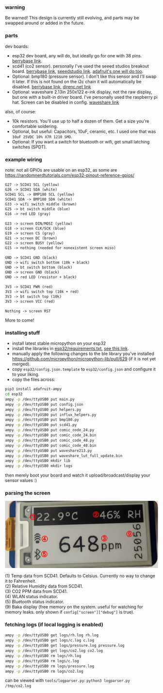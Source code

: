 ### warning

Be warned! This design is currently still evolving, and parts may be swapped around or added in the future.

### parts

dev boards:

- esp32 dev board, any will do, but ideally go for one with 38 pins. [berrybase link](https://www.berrybase.de/esp32-nodemcu-development-board).
- scd41 (co2 sensor). personally I've used the seeed studios breakout board. [berrybase link](https://www.berrybase.de/seeed-grove-co2-temperature-feuchtigkeits-sensor-scd41), [seeedstudio link](https://www.seeedstudio.com/Grove-CO2-Temperature-Humidity-Sensor-SCD41-p-5025.html). [adafruit's one will do too](https://www.adafruit.com/product/5190).
- Optional: bmp180 (pressure sensor). I don't like this sensor and I'll swap it later. If this is not found on the i2c chain it will automatically be disabled. [berrybase link](https://www.berrybase.de/bmp180-temperatur/luftdrucksensor-shield-fuer-d1-mini), [direnc.net link](https://www.direnc.net/bmp180-dijital-barometrik-sensor)
- Optional: waveshare 2.13in 250x122 e-ink display, not the raw display, but one with a built-in driver board. I've personally used the raspberry pi hat. Screen can be disabled in config. [waveshare link](https://www.waveshare.com/product/2.13inch-e-paper-hat.htm)

also, of course:

- 10k resistors. You'll use up to half a dozen of them. Get a size you're comfortable soldering.
- Optional, but useful: Capacitors, 10uF, ceramic, etc. I used one that was `10uF 25VDC 10% X7R 1210 SMD`.
- Optional: If you want a switch for bluetooth or wifi, get small latching switches (SPDT).

### example wiring

note: not all GPIOs are usable on an esp32, as some are https://randomnerdtutorials.com/esp32-pinout-reference-gpios/

```
G27 -> SCD41 SCL (yellow)
G26 -> SCD41 SDA (white)
SCD41 SCL -> BMP180 SCL (yellow)
SCD41 SDA -> BMP180 SDA (white)
G33 -> wifi switch middle (brown)
G25 -> bt switch middle (blue)
G16 -> red LED (gray)

G23 -> screen DIN/MOSI (yellow)
G18 -> screen CLK/SCK (blue)
G19 -> screen CS (gray)
G21 -> screen DC (brown)
G22 -> screen BUSY (yellow)
G15 -> nothing (needed for nonexistent screen miso)

GND -> SCD41 GND (black)
GND -> wifi switch bottom (10k + black)
GND -> bt switch bottom (black)
GND -> screen GND (black)
GND -> red LED (resistor + black)

3V3 -> SCD41 PWR (red)
3V3 -> wifi switch top (10k + red)
3V3 -> bt switch top (10k)
3V3 -> screen VCC (red)

Nothing -> screen RST
```

More to come!

### installing stuff

- install latest stable micropython on your esp32
- install the libraries in [esp32/requirements.txt](esp32/requirements.txt), [see this link](https://docs.micropython.org/en/latest/reference/packages.html).
- manually apply the following changes to the ble library you've installed https://github.com/micropython/micropython-lib/pull/629 (if it is not yet merged).
- copy `esp32/config.json.template` to `esp32/config.json` and configure it to your liking.
- copy the files across:

```bash
pip3 install adafruit-ampy
cd esp32
ampy -p /dev/ttyUSB0 put main.py
ampy -p /dev/ttyUSB0 put config.json
ampy -p /dev/ttyUSB0 put helpers.py
ampy -p /dev/ttyUSB0 put influx_helpers.py
ampy -p /dev/ttyUSB0 put bmp180.py
ampy -p /dev/ttyUSB0 put scd41.py
ampy -p /dev/ttyUSB0 put comic_code_24.py
ampy -p /dev/ttyUSB0 put comic_code_24.bin
ampy -p /dev/ttyUSB0 put comic_code_48.py
ampy -p /dev/ttyUSB0 put comic_code_48.bin
ampy -p /dev/ttyUSB0 put waveshare213.py
ampy -p /dev/ttyUSB0 put waveshare_lut_full_update.bin
ampy -p /dev/ttyUSB0 mkdir lib
ampy -p /dev/ttyUSB0 mkdir logs
```

then merely boot your board and watch it upload/broadcast/display your sensor values :)

### parsing the screen

![avenet42 screen](.repo_assets/screen_data.jpg)

(1) Temp data from SCD41. Defaults to Celsius. Currently no way to change it to Fahrenheit.<br>
(2) Relative Humidity data from SCD41.<br>
(3) CO2 PPM data from SCD41.<br>
(4) WLAN status indicator.<br>
(5) Bluetooth status indicator.<br>
(9) Baka display (free memory on the system. useful for watching for memory leaks. only shown if `config["screen"]["debug"]` is true).

### fetching logs (if local logging is enabled)

```bash
ampy -p /dev/ttyUSB0 get logs/rh.log rh.log
ampy -p /dev/ttyUSB0 get logs/c.log c.log
ampy -p /dev/ttyUSB0 get logs/pressure.log pressure.log
ampy -p /dev/ttyUSB0 get logs/co2.log co2.log
ampy -p /dev/ttyUSB0 rm logs/rh.log
ampy -p /dev/ttyUSB0 rm logs/c.log
ampy -p /dev/ttyUSB0 rm logs/pressure.log
ampy -p /dev/ttyUSB0 rm logs/co2.log
```

can be viewed with `tools/logparser.py`: `python3 logparser.py /tmp/co2.log`
